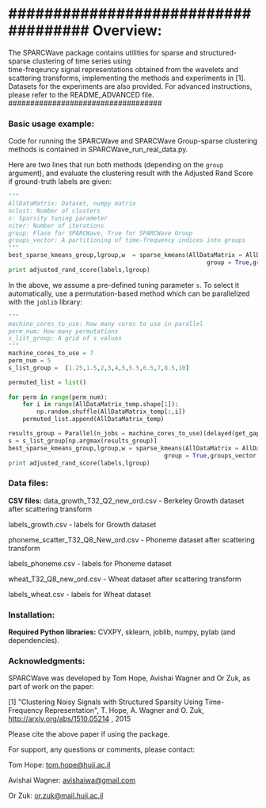 ####################################
Overview: 
=================
The SPARCWave package contains utilities for sparse and structured-sparse clustering of time series using  
time-freqeuncy signal representations obtained from the wavelets and scattering transforms, implementing the methods and experiments in [1]. Datasets for the experiments are also provided.
For advanced instructions, please refer to the README_ADVANCED file.
###################################


### Basic usage example:

Code for running the SPARCWave and SPARCWave Group-sparse clustering methods is contained in SPARCWave_run_real_data.py.

Here are two lines that run both methods (depending on the `group` argument), and evaluate the clustering result with
the Adjusted Rand Score if ground-truth labels are given:
```python
"""
AllDataMatrix: Dataset, numpy matrix
nclust: Number of clusters
s: Sparsity tuning parameter
niter: Number of iterations
group: Flase for SPARCWave, True for SPARCWave Group
groups_vector: A partitioning of time-frequency indices into groups
"""
best_sparse_kmeans_group,lgroup,w  = sparse_kmeans(AllDataMatrix = AllDataMatrix, nclust = nclust, s = s,niter = niter,
                                                        group = True,groups_vector =  groups_vector)
print adjusted_rand_score(labels,lgroup)                                                        
```

In the above, we assume a pre-defined tuning parameter `s`. To select it automatically, use a permutation-based method which can be parallelized with the `joblib` library:
```python
"""
machine_cores_to_use: How many cores to use in parallel
perm_num: How many permutations
s_list_group: A grid of s values
"""
machine_cores_to_use = 7 
perm_num = 5
s_list_group =  [1.25,1.5,2,3,4,5,5.5,6.5,7,8.5,10]

permuted_list = list()
    
for perm in range(perm_num):
    for i in range(AllDataMatrix_temp.shape[1]):
        np.random.shuffle(AllDataMatrix_temp[:,i])
    permuted_list.append(AllDataMatrix_temp)

results_group = Parallel(n_jobs = machine_cores_to_use)(delayed(get_gap_one_s_group)(i,AllDataMatrix = AllDataMatrix,permuted_list = permuted_list) for i in zip(s_list_group,[nclust]*len(s_list_group),[False]*len(s_list_group)))  
s = s_list_group[np.argmax(results_group)]
best_sparse_kmeans_group,lgroup,w = sparse_kmeans(AllDataMatrix = AllDataMatrix, nclust = nclust, s = s,niter = niter,
                                            group = True,groups_vector = groups_vector) print adjusted_rand_score(labels,lgroup)                                                        
print adjusted_rand_score(labels,lgroup)
```

### Data files:

**CSV files:**
data_growth_T32_Q2_new_ord.csv - Berkeley Growth dataset after scattering transform

labels_growth.csv - labels for Growth dataset

phoneme_scatter_T32_Q8_New_ord.csv - Phoneme dataset after scattering transform

labels_phoneme.csv - labels for Phoneme dataset

wheat_T32_Q8_new_ord.csv - Wheat dataset after scattering transform

labels_wheat.csv - labels for Wheat dataset

### Installation:

**Required Python libraries:** CVXPY, sklearn, joblib, numpy, pylab (and dependencies). 

### Acknowledgments:

SPARCWave was developed by Tom Hope, Avishai Wagner and Or Zuk, as part of work on the paper:

[1]  "Clustering Noisy Signals with Structured Sparsity Using Time-Frequency Representation", T. Hope, A. Wagner and O. Zuk, http://arxiv.org/abs/1510.05214 , 2015

Please cite the above paper if using the package.

For support, any questions or comments, please contact:

Tom Hope: tom.hope@huji.ac.il

Avishai Wagner: avishaiwa@gmail.com

Or Zuk: or.zuk@mail.huji.ac.il
